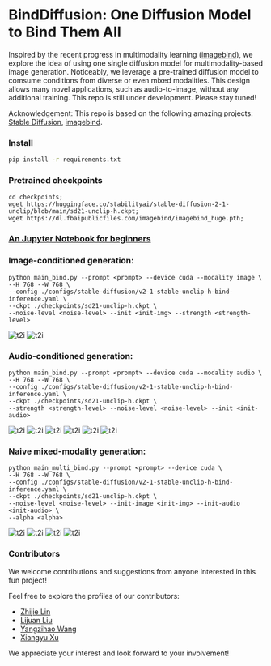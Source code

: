 # BindDiffusion: One Diffusion Model to Bind Them All
Inspired by the recent progress in multimodality learning ([imagebind](https://github.com/facebookresearch/imagebind)), we explore the idea of using one single diffusion model for multimodality-based image generation. Noticeably, we leverage a pre-trained diffusion model to comsume conditions from diverse or even mixed modalities.
This design allows many novel applications, such as audio-to-image, without any additional training. This repo is still under development. Please stay tuned!

Acknowledgement: This repo is based on the following amazing projects: [Stable Diffusion](https://github.com/Stability-AI/stablediffusion),
[imagebind](https://github.com/facebookresearch/imagebind).



### Install
``` bash
pip install -r requirements.txt
```

### Pretrained checkpoints
```
cd checkpoints;
wget https://huggingface.co/stabilityai/stable-diffusion-2-1-unclip/blob/main/sd21-unclip-h.ckpt;
wget https://dl.fbaipublicfiles.com/imagebind/imagebind_huge.pth;
```

### [An Jupyter Notebook for beginners](./audio2image.ipynb)

### Image-conditioned generation:
```
python main_bind.py --prompt <prompt> --device cuda --modality image \
--H 768 --W 768 \ 
--config ./configs/stable-diffusion/v2-1-stable-unclip-h-bind-inference.yaml \
--ckpt ./checkpoints/sd21-unclip-h.ckpt \
--noise-level <noise-level> --init <init-img> --strength <strength-level>
```
![t2i](assets/example_img2img.png)
![t2i](assets/example_img2img2.png)

### Audio-conditioned generation:
```
python main_bind.py --prompt <prompt> --device cuda --modality audio \
--H 768 --W 768 \
--config ./configs/stable-diffusion/v2-1-stable-unclip-h-bind-inference.yaml \
--ckpt ./checkpoints/sd21-unclip-h.ckpt \
--strength <strength-level> --noise-level <noise-level> --init <init-audio>
```
![t2i](assets/example_audio2img.png)
![t2i](assets/example_audio2img2.png)
![t2i](assets/example_audio2img3.png)
![t2i](assets/example_audio2img4.png)
![t2i](assets/example_audio2img5.png)
![t2i](assets/example_audio2img6.png)


### Naive mixed-modality generation:
```
python main_multi_bind.py --prompt <prompt> --device cuda \
--H 768 --W 768 \
--config ./configs/stable-diffusion/v2-1-stable-unclip-h-bind-inference.yaml \
--ckpt ./checkpoints/sd21-unclip-h.ckpt \
--noise-level <noise-level> --init-image <init-img> --init-audio <init-audio> \
--alpha <alpha>
```

![t2i](assets/example_multi_modality.png)
![t2i](assets/example_multi_modality2.png)
![t2i](assets/example_multi_modality3.png)
![t2i](assets/example_multi_modality4.png)

### Contributors
We welcome contributions and suggestions from anyone interested in this fun project!

Feel free to explore the profiles of our contributors:
- [Zhijie Lin](https://github.com/ikuinen)
- [Lijuan Liu](https://github.com/xyyeah) 
- [Yangzihao Wang](https://github.com/yzhwang)
- [Xiangyu Xu](https://github.com/xuxy09)

We appreciate your interest and look forward to your involvement!